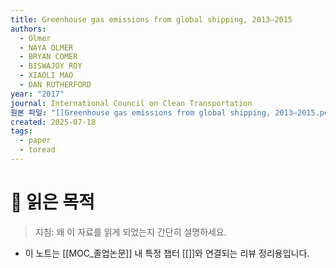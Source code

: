 ```yaml
---
title: Greenhouse gas emissions from global shipping, 2013–2015
authors:
  - Olmer
  - NAYA OLMER
  - BRYAN COMER
  - BISWAJOY ROY
  - XIAOLI MAO
  - DAN RUTHERFORD
year: "2017"
journal: International Council on Clean Transportation
원본 파일: "[[Greenhouse gas emissions from global shipping, 2013–2015.pdf]]"
created: 2025-07-18
tags:
  - paper
  - toread
---
```

# 🎯 읽은 목적  
> 지침: 왜 이 자료를 읽게 되었는지 간단히 설명하세요.

- 이 노트는 [[MOC_졸업논문]] 내 특정 챕터 [[]]와 연결되는 리뷰 정리용입니다.  


